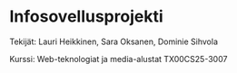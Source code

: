 # Infosovellusprojekti

Tekijät: Lauri Heikkinen, Sara Oksanen, Dominie Sihvola

Kurssi: Web-teknologiat ja media-alustat TX00CS25-3007
